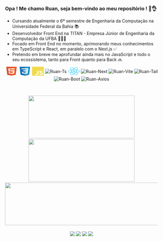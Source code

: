 ### Opa ! Me chamo Ruan, seja bem-vindo ao meu repositório ! 🙂👌

- Cursando atualmente o 6º semestre de Engenharia da Computação na Universidade Federal da Bahia 📚
- Desenvolvedor Front End na TITAN - Empresa Júnior de Engenharia da Computação da UFBA 👨🏾‍💻
- Focado em Front End no momento, aprimorando meus conhecimentos em TypeScript e React, em paralelo com o Next.js ✅
- Pretendo em breve me aprofundar ainda mais no JavaScript e todo o seu ecossistema, tanto para Front quanto para Back 🔜

<div style="display: inline_block" align="center">
  <img align="center" alt="Ruan-HTML" height="30" width="40" src="https://raw.githubusercontent.com/devicons/devicon/master/icons/html5/html5-original.svg">
  <img align="center" alt="Ruan-CSS" height="30" width="40" src="https://raw.githubusercontent.com/devicons/devicon/master/icons/css3/css3-original.svg">
  <img align="center" alt="Ruan-Js" height="30" width="40" src="https://raw.githubusercontent.com/devicons/devicon/master/icons/javascript/javascript-plain.svg">
  <img align="center" alt="Ruan-Ts" height="30" width="40" src="https://cdn.jsdelivr.net/gh/devicons/devicon/icons/typescript/typescript-original.svg"/>   
  <img align="center" alt="Ruan-React" height="30" width="40" src="https://raw.githubusercontent.com/devicons/devicon/master/icons/react/react-original.svg">
  <img align="center" alt="Ruan-Next" height="30" width="40" src="https://cdn.jsdelivr.net/gh/devicons/devicon@latest/icons/nextjs/nextjs-original.svg">
  <img align="center" alt="Ruan-Vite" height="30" width="40" src="https://cdn.jsdelivr.net/gh/devicons/devicon@latest/icons/vitejs/vitejs-original.svg">
  <img align="center" alt="Ruan-Tail" height="30" width="40" src="https://cdn.jsdelivr.net/gh/devicons/devicon@latest/icons/tailwindcss/tailwindcss-original.svg">
  <img align="center" alt="Ruan-Boot" height="30" width="40" src="https://cdn.jsdelivr.net/gh/devicons/devicon@latest/icons/bootstrap/bootstrap-original.svg">
  <img align="center" alt="Ruan-Axios" height="30" width="40" src="https://cdn.jsdelivr.net/gh/devicons/devicon@latest/icons/axios/axios-plain.svg">
</div>

##

<div align="center"><br>
  <a href="https://github.com/RuanCxrdoso">
  <img width="350px" height="140em" src="https://github-readme-stats.vercel.app/api?username=RuanCxrdoso&theme=react&show_icons=true&hide_border=true&count_private=true"/>
  <img width="350px" height="140em" src="https://github-readme-streak-stats.herokuapp.com/?user=RuanCxrdoso&theme=react&hide_border=true"/>
  <img width="550px" height="140em" src="https://github-readme-stats.vercel.app/api/top-langs/?username=RuanCxrdoso&theme=react&show_icons=true&hide_border=true&layout=compact"/>
</div>

<div align="center"><br>
  <a href="https://www.instagram.com/cxrdoso__/" target="_blank"><img src="https://img.shields.io/badge/-Instagram-%23E4405F?style=for-the-badge&logo=instagram&logoColor=white" target="_blank"></a>
  <a href="https://discord.gg/se5pAUbK" target="_blank"><img src="https://img.shields.io/badge/Discord-7289DA?style=for-the-badge&logo=discord&logoColor=white" target="_blank"></a> 
  <a href = "mailto:cardosoruan2001@gmail.com"><img src="https://img.shields.io/badge/-Gmail-%23333?style=for-the-badge&logo=gmail&logoColor=white" target="_blank"></a>
  <a href="https://www.linkedin.com/in/ruancardosolinkdin/" target="_blank"><img src="https://img.shields.io/badge/-LinkedIn-%230077B5?style=for-the-badge&logo=linkedin&logoColor=white" target="_blank"></a>
</div>
